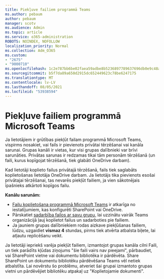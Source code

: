 ```yaml
---
title: Piekļuve failiem programmā Teams
ms.author: pebaum
author: pebaum
manager: scotv
ms.audience: Admin
ms.topic: article
ms.service: o365-administration
ROBOTS: NOINDEX, NOFOLLOW
localization_priority: Normal
ms.collection: Adm_O365
ms.custom:
- "2675"
- "9000710"
ms.openlocfilehash: 1c2e787bb6be02faea59adbe8b5236897789637696db0e9c48a5d13e9b9a92c1
ms.sourcegitcommit: b5f7da89a650d2915dc652449623c78be6247175
ms.translationtype: MT
ms.contentlocale: lv-LV
ms.lasthandoff: 08/05/2021
ms.locfileid: "53938594"
---
```

# <a name="accessing-files-in-microsoft-teams"></a>Piekļuve failiem programmā Microsoft Teams

Ja lietotājiem ir grūtības piekļūt failam programmā Microsoft Teams, vispirms nosakiet, vai fails ir pievienots privātai tērzēšanai vai kanāla sarunai. Grupas kanāli ir vietas, kur visi grupas dalībnieki var brīvi sarunāties. Privātas sarunas ir redzamas tikai tām personām tērzēšanā (un faili, kurus kopīgojat tērzēšanā, tiek glabāti OneDrive darbam).

Kad lietotāji koplieto failus privātajā tērzēšanā, fails tiek saglabāts koplietošanas lietotāja OneDrive darbam. Ja lietotājs tika pievienots esošai privātajai tērzēšanai, tas nevarēs piekļūt failiem, ja vien sākotnējais īpašnieks atkārtoti kopīgos failu.    

**Kanālu sarunām:**

- [Failu koplietošana programmā Microsoft Teams](https://docs.microsoft.com/MicrosoftTeams/sharing-files-in-teams) ir atkarīga no iestatījumiem, kas konfigurēti SharePoint vai OneDrive. 
- Pārskatiet [sadarbība failos ar savu grupu,](https://support.office.com/article/Collaborate-on-files-with-your-Team-9b200289-dbac-4823-85bd-628a5c7bb0ae) lai uzzinātu vairāk Teams organizācijā ļauj koplietot failus un sadarboties pie failiem. 
- Ja jauniem grupas dalībniekiem rodas aizkave piekļūšanas failiem, lūdzu, uzgaidiet **vismaz 4** stundas, pirms tiek atvērta atbalsta biļete, lai atļautu replicēšanu veikt. 

Ja lietotāji iepriekš varēja piekļūt failiem, izmantojot grupas kanāla cilni Faili, un tiek parādīts kļūdas ziņojums "šie faili vairs nav pieejami", pārbaudiet, vai SharePoint vietne vai dokumentu bibliotēka ir pārdēvēta. Share SharePoint un dokumentu bibliotēku pārdēvēšana Teams vēl netiek atbalstīta. Lai novērstu šo problēmu, atveriet šai grupai izmantoto grupas vietni un pārdēvējiet bibliotēku atpakaļ uz "Koplietojamie dokumenti".